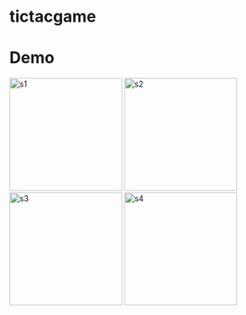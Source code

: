 # tictacgame
# Demo
<img width="200" alt="s1" src="https://github.com/walidsalah19/Tic-Tac-Game/assets/67799939/80a5b795-cc68-483c-975e-2e5a85be979f">
<img width="200" alt="s2" src="https://github.com/walidsalah19/Tic-Tac-Game/assets/67799939/5996fc02-0f96-480c-aa4e-6b8e27c5f51b">
<img width="200" alt="s3" src="https://github.com/walidsalah19/Tic-Tac-Game/assets/67799939/0a476ecb-701c-4a4b-94c8-d7018c6c5b04">
<img width="200" alt="s4" src="https://github.com/walidsalah19/Tic-Tac-Game/assets/67799939/1945cc71-4e44-4b71-85b2-77188378857">
